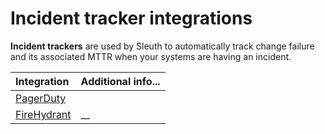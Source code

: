 # Incident tracker integrations

**Incident trackers** are used by Sleuth to automatically track change failure and its associated MTTR when your systems are having an incident.

| Integration | Additional info... |
| :--- | :--- |
| [PagerDuty](pagerduty.md) |  |
| [FireHydrant](firehydrant.md) | \_\_ |

